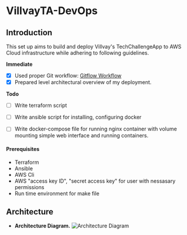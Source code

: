 # VillvayTA-DevOps


Introduction
-------------------------------
This set up aims to build and deploy Villvay's TechChallengeApp to AWS Cloud infrastructure while adhering to following guidelines. 

**Immediate**
- [x] Used proper Git workflow: [Gitflow Workflow](https://www.atlassian.com/git/tutorials/comparing-workflows/gitflow-workflow)
- [X] Prepared level architectural overview of my deployment.

**Todo**
- [ ] Write terraform script
- [ ] Write ansible script for installing, configuring docker
- [ ] Write docker-compose file for running nginx container with volume mounting simple web interface and running containers.


#### **Prerequisites**
* Terraform
* Ansible
* AWS Cli 
* AWS "access key ID", "secret access key" for user with nessasary permissions
* Run time environment for make file

## Architecture

* **Architecture Diagram.** 
![Architecture Diagram](https://drive.google.com/uc?export=view&id=1RulPSHczD6SUCHZfyoQzVddkBAWoqCJW)


